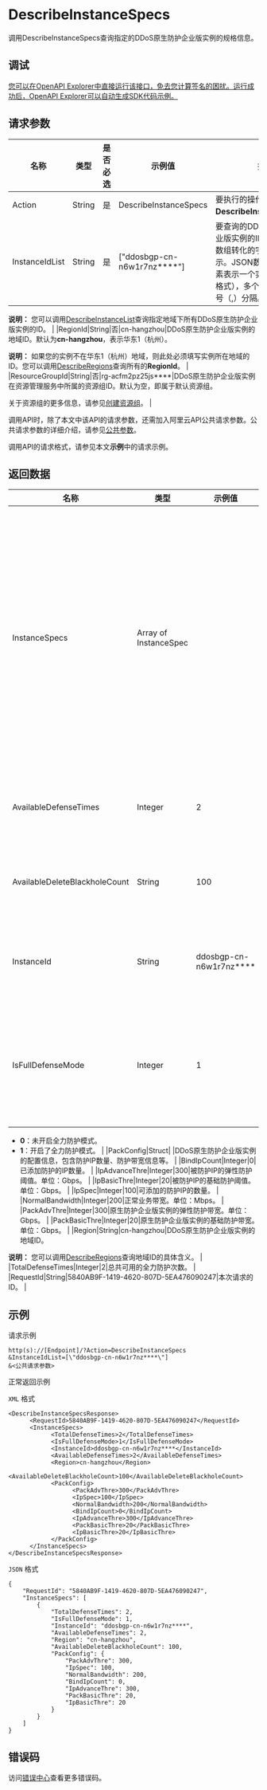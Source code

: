 # DescribeInstanceSpecs

调用DescribeInstanceSpecs查询指定的DDoS原生防护企业版实例的规格信息。

## 调试

[您可以在OpenAPI Explorer中直接运行该接口，免去您计算签名的困扰。运行成功后，OpenAPI Explorer可以自动生成SDK代码示例。](https://api.aliyun.com/#product=ddosbgp&api=DescribeInstanceSpecs&type=RPC&version=2018-07-20)

## 请求参数

|名称|类型|是否必选|示例值|描述|
|--|--|----|---|--|
|Action|String|是|DescribeInstanceSpecs|要执行的操作，取值：**DescribeInstanceSpecs**。 |
|InstanceIdList|String|是|\["ddosbgp-cn-n6w1r7nz\*\*\*\*"\]|要查询的DDoS原生防护企业版实例的ID。使用JSON数组转化的字符串格式表示。JSON数组中的每个元素表示一个实例ID（字符串格式），多个ID间使用英文逗号（,）分隔。

 **说明：** 您可以调用[DescribeInstanceList](~~118698~~)查询指定地域下所有DDoS原生防护企业版实例的ID。 |
|RegionId|String|否|cn-hangzhou|DDoS原生防护企业版实例的地域ID。默认为**cn-hangzhou**，表示华东1（杭州）。

 **说明：** 如果您的实例不在华东1（杭州）地域，则此处必须填写实例所在地域的ID。您可以调用[DescribeRegions](~~118703~~)查询所有的**RegionId**。 |
|ResourceGroupId|String|否|rg-acfm2pz25js\*\*\*\*|DDoS原生防护企业版实例在资源管理服务中所属的资源组ID。默认为空，即属于默认资源组。

 关于资源组的更多信息，请参见[创建资源组](~~94485~~)。 |

调用API时，除了本文中该API的请求参数，还需加入阿里云API公共请求参数。公共请求参数的详细介绍，请参见[公共参数](~~118841~~)。

调用API的请求格式，请参见本文**示例**中的请求示例。

## 返回数据

|名称|类型|示例值|描述|
|--|--|---|--|
|InstanceSpecs|Array of InstanceSpec| |DDoS原生防护企业版实例的规格信息，包含全力防护的开启状态、可用和已用的全力防护次数等。 |
|AvailableDefenseTimes|Integer|2|当前可用的全力防护次数。 |
|AvailableDeleteBlackholeCount|String|100|当前可用的解除黑洞次数。 |
|InstanceId|String|ddosbgp-cn-n6w1r7nz\*\*\*\*|DDoS原生防护企业版实例的ID。 |
|IsFullDefenseMode|Integer|1|该实例是否开启了全力防护模式。取值：

 -   **0**：未开启全力防护模式。
-   **1**：开启了全力防护模式。 |
|PackConfig|Struct| |DDoS原生防护企业版实例的配置信息，包含防护IP数量、防护带宽信息等。 |
|BindIpCount|Integer|0|已添加防护的IP数量。 |
|IpAdvanceThre|Integer|300|被防护IP的弹性防护阈值。单位：Gbps。 |
|IpBasicThre|Integer|20|被防护IP的基础防护阈值。单位：Gbps。 |
|IpSpec|Integer|100|可添加的防护IP的数量。 |
|NormalBandwidth|Integer|200|正常业务带宽。单位：Mbps。 |
|PackAdvThre|Integer|300|原生防护企业版实例的弹性防护带宽。单位：Gbps。 |
|PackBasicThre|Integer|20|原生防护企业版实例的基础防护带宽。单位：Gbps。 |
|Region|String|cn-hangzhou|DDoS原生防护企业版实例的地域ID。

 **说明：** 您可以调用[DescribeRegions](~~118703~~)查询地域ID的具体含义。 |
|TotalDefenseTimes|Integer|2|总共可用的全力防护次数。 |
|RequestId|String|5840AB9F-1419-4620-807D-5EA476090247|本次请求的ID。 |

## 示例

请求示例

```
http(s)://[Endpoint]/?Action=DescribeInstanceSpecs
&InstanceIdList=[\"ddosbgp-cn-n6w1r7nz****\"]
&<公共请求参数>
```

正常返回示例

`XML` 格式

```
<DescribeInstanceSpecsResponse>
	  <RequestId>5840AB9F-1419-4620-807D-5EA476090247</RequestId>
	  <InstanceSpecs>
		    <TotalDefenseTimes>2</TotalDefenseTimes>
		    <IsFullDefenseMode>1</IsFullDefenseMode>
		    <InstanceId>ddosbgp-cn-n6w1r7nz****</InstanceId>
		    <AvailableDefenseTimes>2</AvailableDefenseTimes>
		    <Region>cn-hangzhou</Region>
		    <AvailableDeleteBlackholeCount>100</AvailableDeleteBlackholeCount>
		    <PackConfig>
			      <PackAdvThre>300</PackAdvThre>
			      <IpSpec>100</IpSpec>
			      <NormalBandwidth>200</NormalBandwidth>
			      <BindIpCount>0</BindIpCount>
			      <IpAdvanceThre>300</IpAdvanceThre>
			      <PackBasicThre>20</PackBasicThre>
			      <IpBasicThre>20</IpBasicThre>
		    </PackConfig>
	  </InstanceSpecs>
</DescribeInstanceSpecsResponse>
```

`JSON` 格式

```
{
	"RequestId": "5840AB9F-1419-4620-807D-5EA476090247",
	"InstanceSpecs": [
		{
			"TotalDefenseTimes": 2,
			"IsFullDefenseMode": 1,
			"InstanceId": "ddosbgp-cn-n6w1r7nz****",
			"AvailableDefenseTimes": 2,
			"Region": "cn-hangzhou",
			"AvailableDeleteBlackholeCount": 100,
			"PackConfig": {
				"PackAdvThre": 300,
				"IpSpec": 100,
				"NormalBandwidth": 200,
				"BindIpCount": 0,
				"IpAdvanceThre": 300,
				"PackBasicThre": 20,
				"IpBasicThre": 20
			}
		}
	]
}
```

## 错误码

访问[错误中心](https://error-center.aliyun.com/status/product/ddosbgp)查看更多错误码。

